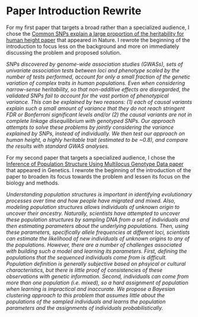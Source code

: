 # Paper Introduction Rewrite #

For my first paper that targets a broad rather than a specialized audience, I chose the [Common SNPs explain a large proportion of the heritability for human height paper][1] that appeared in Nature. I rewrote the beginning of the introduction to focus less on the background and more on immediately discussing the problem and proposed solution.

_SNPs discovered by genome-wide association studies (GWASs), sets of univariate association tests between loci and phenotype scaled by the number of tests performed, account for only a small fraction of the genetic variation of complex traits in human populations. Even when considering narrow-sense heritability, so that non-additive effects are disregarded, the validated SNPs fail to account for the vast portion of phenotypical variance. This can be explained by two reasons: (1) each of causal variants explain such a small amount of variance that they do not reach stringent FDR or Bonferroni significant levels and/or (2) the causal variants are not in complete linkage disequilibrium with genotyped SNPs. Our approach attempts to solve these problems by jointly considering the variance explained by SNPs, instead of individually. We then test our approach on human height, a highly heritable trait (estimated to be ~0.8), and compare the results with standard GWAS analyses._


For my second paper that targets a specialized audience, I chose the [Inference of Population Structure Using Multilocus Genotype Data paper][2] that appeared in Genetics. I rewrote the beginning of the introduction of the paper to broaden its focus towards the problem and lessen its focus on the biology and methods. 

_Understanding population structures is important in identifying evolutionary processes over time and how people have migrated and mixed. Also, modeling population structures allows individuals of unknown origin to uncover their ancestry. Naturally, scientists have attempted to uncover these population structures by sampling DNA from a set of individuals and then estimating parameters about the underlying populations. Then, using these parameters, specifically allele frequencies at different loci, scientists can estimate the likelihood of new individuals of unknown origins to any of the populations. However, there are a number of challenges associated with building such a model and learning its parameters. First, defining the populations that the sequenced individuals come from is difficult. Population definition is generally subjective based on phsyical or cultural characteristics, but there is little proof of consistencies of these observations with genetic information. Second, individuals can come from more than one population (i.e. mixed), so a hard assignment of population when learning is impractical and inaccurate. We propose a Bayesian clustering approach to this problem that assumes little about the populations of the sampled individuals and learns the population parameters and the assignments of individuals probabilistically._

[1]: https://d1b10bmlvqabco.cloudfront.net/attach/j6zot2yz1ti44r/j77pp0la26p6x9/j7gmb55ttnzv/ng.608.pdf
[2]: http://www.genetics.org/content/155/2/945
